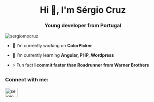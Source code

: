 <h1 align="center">Hi 👋, I'm Sérgio Cruz</h1>
<h3 align="center">Young developer from Portugal</h3>

<p align="left"> <img src="https://komarev.com/ghpvc/?username=sergiomocruz&label=Profile%20views&color=0e75b6&style=flat" alt="sergiomocruz" /> </p>

- 🔭 I’m currently working on **ColorPicker**

- 🌱 I’m currently learning **Angular, PHP, Wordpress**

- ⚡ Fun fact **I commit faster than Roadrunner from Warner Brothers**

<h3 align="left">Connect with me:</h3>
<p align="left">
<a href="https://linkedin.com/in/sergiomocruz" target="blank"><img align="center" src="https://raw.githubusercontent.com/rahuldkjain/github-profile-readme-generator/master/src/images/icons/Social/linked-in-alt.svg" alt="sergiomocruz" height="30" width="40" /></a>
</p>
